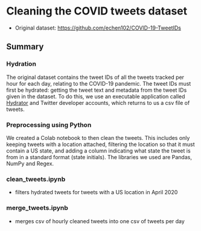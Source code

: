 # Cleaning the COVID tweets dataset
* Original dataset: https://github.com/echen102/COVID-19-TweetIDs

## Summary

### Hydration
The original dataset contains the tweet IDs of all the tweets tracked per hour for each day, relating to the COVID-19 pandemic. 
The tweet IDs must first be hydrated: getting the tweet text and metadata from the tweet IDs given in the dataset.
To do this, we use an executable application called [Hydrator](https://github.com/DocNow/hydrator) and Twitter developer accounts, which returns to us a csv file of tweets.

### Preprocessing using Python
We created a Colab notebook to then clean the tweets. This includes only keeping tweets with a location attached, filtering the location so that it must contain a US state, and adding a column indicating what state the tweet is from in a standard format (state initials).
The libraries we used are Pandas, NumPy and Regex.

### clean_tweets.ipynb
* filters hydrated tweets for tweets with a US location in April 2020

### merge_tweets.ipynb
* merges csv of hourly cleaned tweets into one csv of tweets per day

